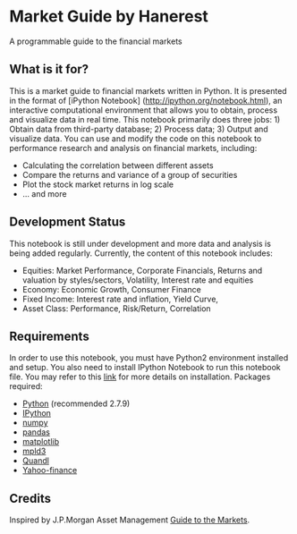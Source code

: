 # Market Guide by Hanerest
A programmable guide to the financial markets

## What is it for?
This is a market guide to financial markets written in Python. It is presented in the format of [iPython Notebook] (http://ipython.org/notebook.html), an interactive computational environment that allows you to obtain, process and visualize data in real time. This notebook primarily does three jobs: 1) Obtain data from third-party database; 2) Process data; 3) Output and visualize data. You can use and modify the code on this notebook to performance research and analysis on financial markets, including:
- Calculating the correlation between different assets
- Compare the returns and variance of a group of securities
- Plot the stock market returns in log scale 
- ... and more

## Development Status
This notebook is still under development and more data and analysis is being added regularly. Currently, the content of this notebook includes:
- Equities: Market Performance, Corporate Financials, Returns and valuation by styles/sectors, Volatility, Interest rate and equities
- Economy: Economic Growth, Consumer Finance
- Fixed Income: Interest rate and inflation, Yield Curve,
- Asset Class: Performance, Risk/Return, Correlation

## Requirements
In order to use this notebook, you must have Python2 environment installed and setup. You also need to install IPython Notebook to run this notebook file. You may refer to this [link](https://jupyter.readthedocs.org/en/latest/install.html#how-to-install-jupyter-notebook) for more details on installation.
Packages required:
- [Python](http://python.org) (recommended 2.7.9)
- [IPython](http://ipython.org)
- [numpy](http://www.numpy.org)
- [pandas](http://pandas.pydata.org)
- [matplotlib](http://matplotlib.org)
- [mpld3](http://mpld3.github.io)
- [Quandl](https://www.quandl.com/tools/python)
- [Yahoo-finance](https://pypi.python.org/pypi/yahoo-finance/1.2.1)

## Credits
Inspired by J.P.Morgan Asset Management [Guide to the Markets](https://www.jpmorganfunds.com/cm/Satellite?UserFriendlyURL=diguidetomarkets&pagename=jpmfVanityWrapper). 
